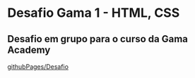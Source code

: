 # Desafio Gama 1 - HTML, CSS

## Desafio em grupo para o curso da Gama Academy

<a href="tcx42.github.io/gama_desafio_1/">githubPages/Desafio</a>
